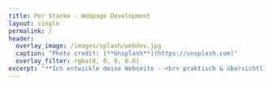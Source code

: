 ```yaml
---
title: Per Starke - Webpage Development
layout: single
permalink: /
header:
  overlay_image: /images/splash/webdev.jpg
  caption: "Photo credit: [**Unsplash**](https://unsplash.com)"
  overlay_filter: rgba(0, 0, 0, 0.6)
excerpt: "**Ich entwickle deine Webseite - <br> praktisch & übersichtlich**"
---
```

